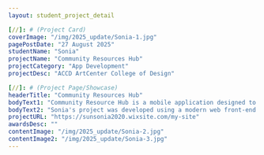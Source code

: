 ```yaml
---
layout: student_project_detail

[//]: # (Project Card)
coverImage: "/img/2025_update/Sonia-1.jpg"
pagePostDate: "27 August 2025"
studentName: "Sonia"
projectName: "Community Resources Hub"
projectCategory: "App Development"
projectDesc: "ACCD ArtCenter College of Design"

[//]: # (Project Page/Showcase)
headerTitle: "Community Resources Hub"
bodyText1: "Community Resource Hub is a mobile application designed to assist homeless and underprivileged individuals in accessing essential resources. The app consolidates information about education opportunities, job listings, and government support programs, making it easier for users to find help. A built-in chat assistant module allows users to type in their needs (e.g., “I need a job”), and the system instantly provides relevant links and recommendations."
bodyText2: "Sonia's project was developed using a modern web front-end framework to build a mobile-friendly interface, coupled with a cloud-based database for managing and updating resource information. The chat assistant module is powered by an NLP model API, enabling the system to provide tailored links and resources based on user input. The overall architecture is modular and scalable, allowing for future integration with Python-based backend services and more advanced AI algorithms."
projectURL: "https://sunsonia2020.wixsite.com/my-site"
awardsDesc: ""
contentImage: "/img/2025_update/Sonia-2.jpg"
contentImage2: "/img/2025_update/Sonia-3.jpg"
---
```

